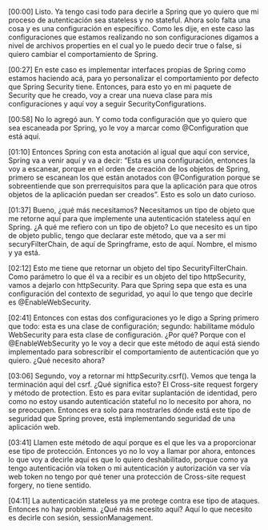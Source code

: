 [00:00] Listo. Ya tengo casi todo para decirle a Spring que yo quiero que mi proceso de autenticación sea stateless y no stateful. Ahora solo falta una cosa y es una configuración en específico. Como les dije, en este caso las configuraciones que estamos realizando no son configuraciones digamos a nivel de archivos properties en el cual yo le puedo decir true o false, si quiero cambiar el comportamiento de Spring.

[00:27] En este caso es implementar interfaces propias de Spring como estamos haciendo acá, para yo personalizar el comportamiento por defecto que Spring Security tiene. Entonces, para esto yo en mi paquete de Security que he creado, voy a crear una nueva clase para mis configuraciones y aquí voy a seguir SecurityConfigurations.

[00:58] No lo agregó aun. Y como toda configuración que yo quiero que sea escaneada por Spring, yo le voy a marcar como @Configuration que está aquí.

[01:10] Entonces Spring con esta anotación al igual que aquí con service, Spring va a venir aquí y va a decir: “Esta es una configuración, entonces la voy a escanear, porque en el orden de creación de los objetos de Spring, primero se escanean los que están anotados con @Configuration porque se sobreentiende que son prerrequisitos para que la aplicación para que otros objetos de la aplicación puedan ser creados”. Esto es solo un dato curioso.

[01:37] Bueno, ¿qué más necesitamos? Necesitamos un tipo de objeto que me retorne aquí para que implemente una autenticación stateless aquí en Spring. ¿A qué me refiero con un tipo de objeto? Lo que necesito es un tipo de objeto public, tengo que declarar este método, que va a ser mi securyFilterChain, de aquí de Springframe, esto de aquí. Nombre, el mismo y ya está.

[02:12] Esto me tiene que retornar un objeto del tipo SecurityFilterChain. Como parámetro lo que él va a recibir es un objeto del tipo httpSecurity, vamos a dejarlo con httpSecurity. Para que Spring sepa que esta es una configuración del contexto de seguridad, yo aquí lo que tengo que decirle es @EnableWebSecurity.

[02:41] Entonces con estas dos configuraciones yo le digo a Spring primero que todo: esta es una clase de configuración; segundo: habilítame módulo WebSecurity para esta clase de configuración. ¿Por qué? Porque con el @EnableWebSecurity yo le voy a decir que este método de aquí está siendo implementado para sobrescribir el comportamiento de autenticación que yo quiero. ¿Qué necesito ahora?

[03:06] Segundo, voy a retornar mi httpSecurity.csrf(). Vemos que tenga la terminación aquí del csrf. ¿Qué significa esto? El Cross-site request forgery y método de protection. Esto es para evitar suplantación de identidad, pero como no estoy usando autenticación stateful no lo necesito por ahora, no se preocupen. Entonces era solo para mostrarles dónde está este tipo de seguridad que Spring provee, está implementando seguridad de una aplicación web.

[03:41] Llamen este método de aquí porque es el que les va a proporcionar ese tipo de protección. Entonces yo no lo voy a llamar por ahora, entonces lo que voy a decirle aquí es que lo quiero deshabilitado, porque como ya tengo autenticación vía token o mi autenticación y autorización va ser vía web token no tengo por qué tener una protección de Cross-site request forgery, no tiene sentido.

[04:11] La autenticación stateless ya me protege contra ese tipo de ataques. Entonces no hay problema. ¿Qué más necesito aquí? Aquí lo que necesito es decirle con sesión, sessionManagement.

